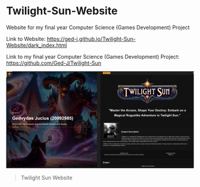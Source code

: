 # Twilight-Sun-Website
Website for my final year Computer Science (Games Development) Project

Link to Website: https://ged-j.github.io/Twilight-Sun-Website/dark_index.html

Link to my final year Computer Science (Games Development) Project: https://github.com/Ged-J/Twilight-Sun 

![Game Screenshot](/assets/theme/img/Twilight_Sun_Website_Image.png)

>Twilight Sun Website

